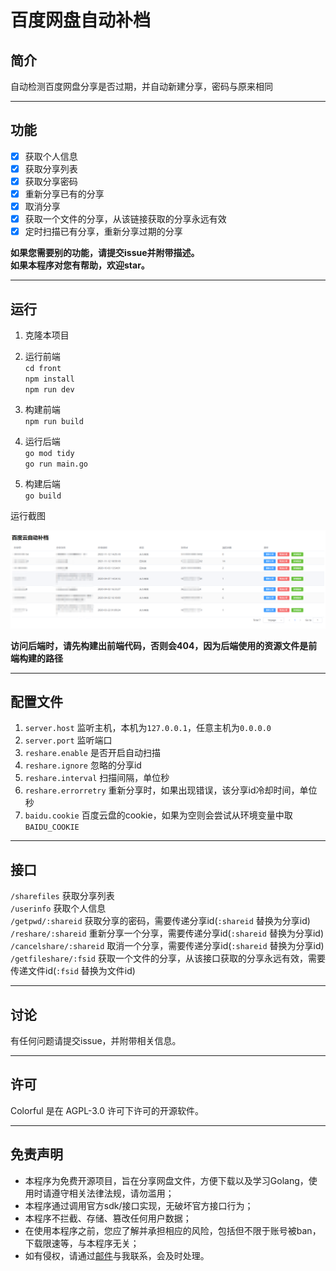 # 百度网盘自动补档

## 简介
自动检测百度网盘分享是否过期，并自动新建分享，密码与原来相同   

---
## 功能
- [x] 获取个人信息
- [x] 获取分享列表
- [x] 获取分享密码
- [x] 重新分享已有的分享
- [x] 取消分享
- [x] 获取一个文件的分享，从该链接获取的分享永远有效
- [x] 定时扫描已有分享，重新分享过期的分享

**如果您需要别的功能，请提交issue并附带描述。**  
**如果本程序对您有帮助，欢迎star。**  

---
## 运行
1. 克隆本项目
2. 运行前端  
    `cd front`  
    `npm install`  
    `npm run dev`  

3. 构建前端  
    `npm run build`  

4. 运行后端  
    `go mod tidy`  
    `go run main.go`   

5. 构建后端  
    `go build`  

运行截图  

![运行截图](/img/运行截图.png)

**访问后端时，请先构建出前端代码，否则会404，因为后端使用的资源文件是前端构建的路径**  


---

## 配置文件
1. `server.host` 监听主机，本机为`127.0.0.1`，任意主机为`0.0.0.0`
2. `server.port` 监听端口
3. `reshare.enable` 是否开启自动扫描
4. `reshare.ignore` 忽略的分享id
5. `reshare.interval` 扫描间隔，单位秒
6. `reshare.errorretry` 重新分享时，如果出现错误，该分享id冷却时间，单位秒
7. `baidu.cookie` 百度云盘的cookie，如果为空则会尝试从环境变量中取`BAIDU_COOKIE`


---
## 接口
   `/sharefiles`           获取分享列表  
   `/userinfo`             获取个人信息  
   `/getpwd/:shareid`      获取分享的密码，需要传递分享id(`:shareid` 替换为分享id)  
   `/reshare/:shareid`     重新分享一个分享，需要传递分享id(`:shareid` 替换为分享id)    
   `/cancelshare/:shareid` 取消一个分享，需要传递分享id(`:shareid` 替换为分享id)    
   `/getfileshare/:fsid`   获取一个文件的分享，从该接口获取的分享永远有效，需要传递文件id(`:fsid` 替换为文件id)    

---
## 讨论
有任何问题请提交issue，并附带相关信息。

---
## 许可
Colorful 是在 AGPL-3.0 许可下许可的开源软件。

---
## 免责声明
- 本程序为免费开源项目，旨在分享网盘文件，方便下载以及学习Golang，使用时请遵守相关法律法规，请勿滥用；
- 本程序通过调用官方sdk/接口实现，无破坏官方接口行为；
- 本程序不拦截、存储、篡改任何用户数据；
- 在使用本程序之前，您应了解并承担相应的风险，包括但不限于账号被ban，下载限速等，与本程序无关；
- 如有侵权，请通过[邮件](1171866049@qq.com)与我联系，会及时处理。